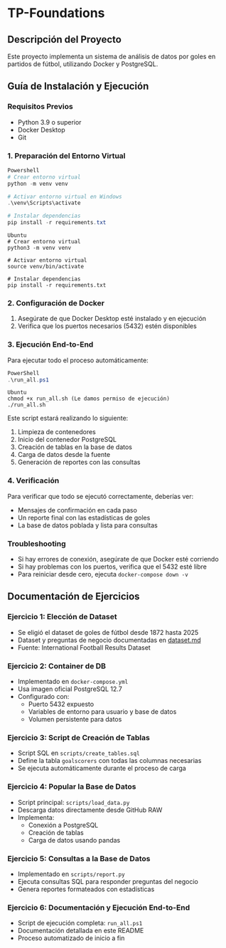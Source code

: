 # TP-Foundations

## Descripción del Proyecto
Este proyecto implementa un sistema de análisis de datos por goles en partidos  de fútbol, utilizando Docker y PostgreSQL. 

## Guía de Instalación y Ejecución

### Requisitos Previos
- Python 3.9 o superior
- Docker Desktop
- Git

### 1. Preparación del Entorno Virtual
```powershell
Powershell
# Crear entorno virtual
python -m venv venv

# Activar entorno virtual en Windows
.\venv\Scripts\activate

# Instalar dependencias
pip install -r requirements.txt
```
```Ubuntu
Ubuntu
# Crear entorno virtual
python3 -m venv venv

# Activar entorno virtual
source venv/bin/activate

# Instalar dependencias
pip install -r requirements.txt
```

### 2. Configuración de Docker
1. Asegúrate de que Docker Desktop esté instalado y en ejecución
2. Verifica que los puertos necesarios (5432) estén disponibles

### 3. Ejecución End-to-End
Para ejecutar todo el proceso automáticamente:
```powershell
PowerShell
.\run_all.ps1
```

```ubuntu
Ubuntu
chmod +x run_all.sh (Le damos permiso de ejecución)
./run_all.sh
```

Este script estará realizando lo siguiente: 
1. Limpieza de contenedores
2. Inicio del contenedor PostgreSQL
3. Creación de tablas en la base de datos
4. Carga de datos desde la fuente
5. Generación de reportes con las consultas

### 4. Verificación
Para verificar que todo se ejecutó correctamente, deberías ver:
- Mensajes de confirmación en cada paso
- Un reporte final con las estadísticas de goles
- La base de datos poblada y lista para consultas

### Troubleshooting
- Si hay errores de conexión, asegúrate de que Docker esté corriendo
- Si hay problemas con los puertos, verifica que el 5432 esté libre
- Para reiniciar desde cero, ejecuta `docker-compose down -v`

## Documentación de Ejercicios

### Ejercicio 1: Elección de Dataset
- Se eligió el dataset de goles de fútbol desde 1872 hasta 2025
- Dataset y preguntas de negocio documentadas en [dataset.md](dataset.md)
- Fuente: International Football Results Dataset

### Ejercicio 2: Container de DB
- Implementado en `docker-compose.yml`
- Usa imagen oficial PostgreSQL 12.7
- Configurado con:
  - Puerto 5432 expuesto
  - Variables de entorno para usuario y base de datos
  - Volumen persistente para datos

### Ejercicio 3: Script de Creación de Tablas
- Script SQL en `scripts/create_tables.sql`
- Define la tabla `goalscorers` con todas las columnas necesarias
- Se ejecuta automáticamente durante el proceso de carga

### Ejercicio 4: Popular la Base de Datos
- Script principal: `scripts/load_data.py`
- Descarga datos directamente desde GitHub RAW 
- Implementa:
  - Conexión a PostgreSQL
  - Creación de tablas
  - Carga de datos usando pandas

### Ejercicio 5: Consultas a la Base de Datos
- Implementado en `scripts/report.py`
- Ejecuta consultas SQL para responder preguntas del negocio
- Genera reportes formateados con estadísticas

### Ejercicio 6: Documentación y Ejecución End-to-End
- Script de ejecución completa: `run_all.ps1`
- Documentación detallada en este README
- Proceso automatizado de inicio a fin
